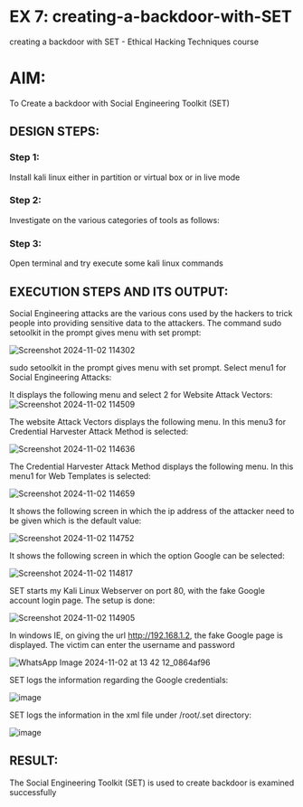 # EX 7: creating-a-backdoor-with-SET
creating a backdoor with SET - Ethical Hacking Techniques course

# AIM:
To Create a backdoor with Social Engineering Toolkit (SET)

## DESIGN STEPS:

### Step 1:

Install kali linux either in partition or virtual box or in live mode


### Step 2:

Investigate on the various categories of tools as follows:

### Step 3:

Open terminal and try execute some kali linux commands

## EXECUTION STEPS AND ITS OUTPUT:
Social Engineering attacks are the various cons used by the hackers to trick people into providing sensitive data to the attackers. 
The command sudo setoolkit in the prompt gives menu with set prompt:

![Screenshot 2024-11-02 114302](https://github.com/user-attachments/assets/6818fcdc-ac12-4cb6-b5d3-bff31ddd8bc6)

sudo setoolkit in the prompt gives menu with set prompt. Select menu1 for Social Engineering Attacks:

It displays the following menu and select 2 for Website Attack Vectors:
![Screenshot 2024-11-02 114509](https://github.com/user-attachments/assets/c765fde1-efbb-40cb-822d-97fe00f0c3c9)

The website Attack Vectors displays the following menu. In this menu3 for Credential Harvester Attack Method is selected:

![Screenshot 2024-11-02 114636](https://github.com/user-attachments/assets/b839bbfb-4304-4b89-a24f-7e3c7b5f37a0)


The Credential Harvester Attack Method displays the following menu. In this menu1 for Web Templates is selected:

![Screenshot 2024-11-02 114659](https://github.com/user-attachments/assets/86dbb68b-49d9-4d2c-b604-f7109b26f5e4)


It shows the following screen in which the ip address of the attacker need to be given which is the default value:

![Screenshot 2024-11-02 114752](https://github.com/user-attachments/assets/ed293357-6151-4006-ba8a-3b6bea0a6fd8)

It shows the following screen in which the option Google can be selected:

![Screenshot 2024-11-02 114817](https://github.com/user-attachments/assets/02a15720-822d-4ca4-82b0-8026efb0a06e)


SET starts my Kali Linux Webserver on port 80, with the fake Google account login page. The setup is done:

![Screenshot 2024-11-02 114905](https://github.com/user-attachments/assets/3a43d288-3254-4b26-8ea5-e3ed0a035a21)


In windows IE, on giving the url http://192.168.1.2, the fake Google page is displayed. The victim can enter the username and password

![WhatsApp Image 2024-11-02 at 13 42 12_0864af96](https://github.com/user-attachments/assets/12377443-0167-4960-b60a-b4a764dd010d)

SET logs the information regarding the Google credentials:

![image](https://github.com/user-attachments/assets/6bc122bd-7651-437a-be18-a06b790eb797)

SET logs the information in the xml file under /root/.set directory:

![image](https://github.com/user-attachments/assets/eb860581-4b9f-4923-b762-13423fb56ee0)


## RESULT:
The Social Engineering Toolkit (SET) is used to create backdoor is  examined successfully
